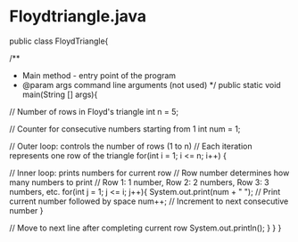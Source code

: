 # Floydtriangle.java
public class FloydTriangle{
  
  /**
   * Main method - entry point of the program
   * @param args command line arguments (not used)
   */
  public static void main(String [] args){
    
   // Number of rows in Floyd's triangle
    int n = 5;
    
   // Counter for consecutive numbers starting from 1
    int num = 1;
    
   // Outer loop: controls the number of rows (1 to n)
    // Each iteration represents one row of the triangle
    for(int i = 1; i <= n; i++) {
      
  // Inner loop: prints numbers for current row
      // Row number determines how many numbers to print
      // Row 1: 1 number, Row 2: 2 numbers, Row 3: 3 numbers, etc.
      for(int j = 1; j <= i; j++){
        System.out.print(num + " "); // Print current number followed by space
        num++; // Increment to next consecutive number
      }
      
   // Move to next line after completing current row
      System.out.println();
    }
  }
}
